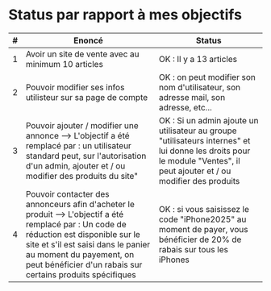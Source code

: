 # Status par rapport à mes objectifs

| # | Enoncé | Status |
|---|---|---|
|1| Avoir un site de vente avec au minimum 10 articles | OK : Il y a 13 articles |
|2| Pouvoir modifier ses infos utilisteur sur sa page de compte | OK : on peut modifier son nom d'utilisateur, son adresse mail, son adresse, etc... |
|3| Pouvoir ajouter / modifier une annonce --> L'objectif a été remplacé par : un utilisateur standard peut, sur l'autorisation d'un admin, ajouter et / ou modifier des produits du site"| OK : Si un admin ajoute un utilisateur au groupe "utilisateurs internes" et lui donne les droits pour le module "Ventes", il peut ajouter et / ou modifier des produits |
|4| Pouvoir contacter des annonceurs afin d'acheter le produit --> L'objectif a été remplacé par : Un code de réduction est disponible sur le site et s'il est saisi dans le panier au moment du payement, on peut bénéficier d'un rabais sur certains produits spécifiques | OK : si vous saisissez le code "iPhone2025" au moment de payer, vous bénéficier de 20% de rabais sur tous les iPhones |

